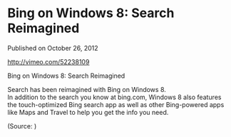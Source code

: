# Bing on Windows 8: Search Reimagined

Published on October 26, 2012

http://vimeo.com/52238109

Bing on Windows 8: Search Reimagined

Search has been reimagined with Bing on Windows 8.  
In addition to the search you know at bing.com, Windows 8 also features the touch-optimized Bing search app as well as other Bing-powered apps like Maps and Travel to help you get the info you need.

<div class="attribution">(<span>Source:</span> <http://vimeo.com/>)</div>
	